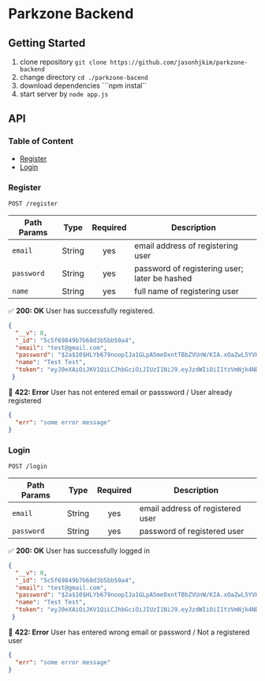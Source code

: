 # Parkzone Backend

## Getting Started
1. clone repository ```git clone https://github.com/jasonhjkim/parkzone-backend```
2. change directory ```cd ./parkzone-bacend```
3. download dependencies ```npm instal``
4. start server by ```node app.js```

## API

### Table of Content
- [Register](#Register)
- [Login](#Login)


### Register

```POST /register```

| Path Params  | Type | Required | Description |
| ------------- | ------------- | :-----------: | ------------- |
| `email`  | String | yes | email address of registering user  |
| `password`  | String | yes | password of registering user; later be hashed  |
| `name` | String | yes | full name of registering user  |

:white_check_mark: **200: OK**
User has successfully registered.
```json
{
  "__v": 0,
  "_id": "5c5f69849b7b60d3b5bb50a4",
  "email": "test@gmail.com",
  "password": "$2a$10$HLYb679noopIJa1GLpA5meOxntTBbZVUnW/KIA.xOaZwL5YVH8zpi",
  "name": "Test Test",
  "token": "eyJ0eXAiOiJKV1QiLCJhbGciOiJIUzI1NiJ9.eyJzdWIiOiI1YzVmNjk4NDliN2I2MGQzYjViYjUwYTQiLCJpYXQiOjE1NDk3NTc2Njk5NjV9.ko4oJ_3rrqNcMD90Kyy_ZiAZo4ROkCLPveEUeuOjK60"
 }
```
:red_circle: **422: Error**
User has not entered email or passsword / User already registered
```json
{
  "err": "some error message"
}
```

### Login

```POST /login```

| Path Params  | Type | Required | Description |
| ------------- | ------------- | :-----------: | ------------- |
| `email`  | String | yes | email address of registered user |
| `password`  | String | yes | password of registered user |

:white_check_mark: **200: OK**
User has successfully logged in
```json
{
  "__v": 0,
  "_id": "5c5f69849b7b60d3b5bb50a4",
  "email": "test@gmail.com",
  "password": "$2a$10$HLYb679noopIJa1GLpA5meOxntTBbZVUnW/KIA.xOaZwL5YVH8zpi",
  "name": "Test Test",
  "token": "eyJ0eXAiOiJKV1QiLCJhbGciOiJIUzI1NiJ9.eyJzdWIiOiI1YzVmNjk4NDliN2I2MGQzYjViYjUwYTQiLCJpYXQiOjE1NDk3NTc2Njk5NjV9.ko4oJ_3rrqNcMD90Kyy_ZiAZo4ROkCLPveEUeuOjK60"
 }
```
:red_circle: **422: Error**
User has entered wrong email or password / Not a registered user
```json
{
  "err": "some error message"
}
```
